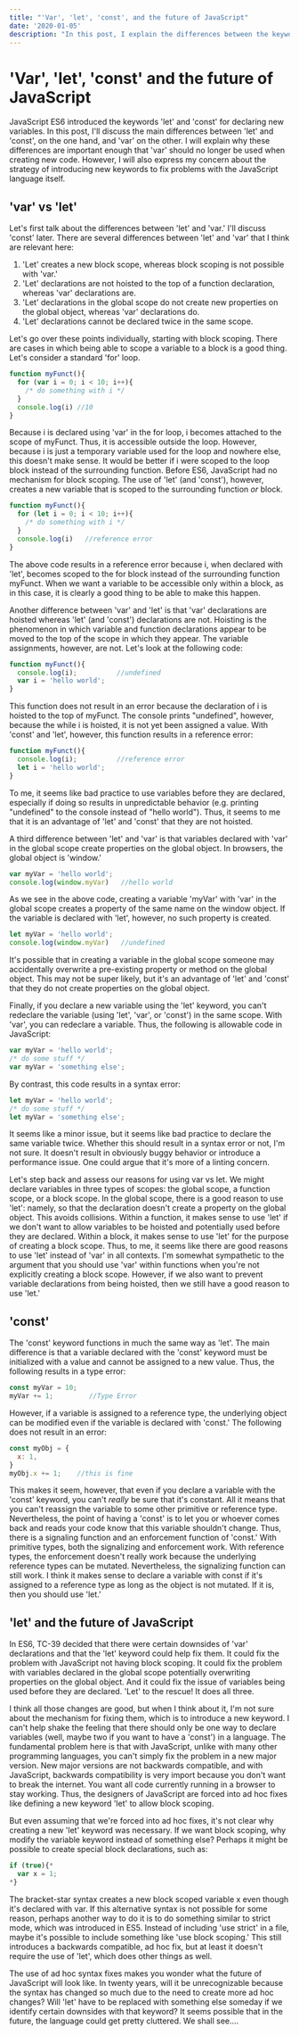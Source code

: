 ```yaml
---
title: "'Var', 'let', 'const', and the future of JavaScript"
date: '2020-01-05'
description: "In this post, I explain the differences between the keywords 'var', 'let', and 'const'. I also discuss when I think it's most appropriate to use them."
---
```


# 'Var', 'let', 'const' and the future of JavaScript

JavaScript ES6 introduced the keywords 'let' and 'const' for declaring new variables. In this post, I'll discuss the main differences between 'let' and 'const', on the one hand, and 'var' on the other. I will explain why these differences are important enough that 'var' should no longer be used when creating new code. However, I will also express my concern about the strategy of introducing new keywords to fix problems with the JavaScript language itself.

## 'var' vs 'let'

Let's first talk about the differences between 'let' and 'var.' I'll discuss 'const' later. There are several differences between 'let' and 'var' that I think are relevant here:

1) 'Let' creates a new block scope, whereas block scoping is not possible with 'var.'
2) 'Let' declarations are not hoisted to the top of a function declaration, whereas 'var' declarations are.
3) 'Let' declarations in the global scope do not create new properties on the global object, whereas 'var' declarations do.
4) 'Let' declarations cannot be declared twice in the same scope.

Let's go over these points individually, starting with block scoping. There are cases in which being able to scope a variable to a block is a good thing. Let's consider a standard 'for' loop.

~~~js
function myFunct(){
  for (var i = 0; i < 10; i++){
    /* do something with i */
  }
  console.log(i) //10
}
~~~

Because i is declared using 'var' in the for loop, i becomes attached to the scope of myFunct. Thus, it is accessible outside the loop. However, because i is just a temporary variable used for the loop and nowhere else, this doesn't make sense. It would be better if i were scoped to the loop block instead of the surrounding function. Before ES6, JavaScript had no mechanism for block scoping. The use of 'let' (and 'const'), however, creates a new variable that is scoped to the surrounding function *or* block.

~~~js
function myFunct(){
  for (let i = 0; i < 10; i++){
    /* do something with i */
  }
  console.log(i)   //reference error
}
~~~

The above code results in a reference error because i, when declared with 'let', becomes scoped to the for block instead of the surrounding function myFunct. When we want a variable to be accessible only within a block, as in this case, it is clearly a good thing to be able to make this happen.

Another difference between 'var' and 'let' is that 'var' declarations are hoisted whereas 'let' (and 'const') declarations are not. Hoisting is the phenomenon in which variable and function declarations appear to be moved to the top of the scope in which they appear. The variable assignments, however, are not. Let's look at the following code:

```js
function myFunct(){
  console.log(i);          //undefined
  var i = 'hello world';  
}
```

This function does not result in an error because the declaration of i is hoisted to the top of myFunct. The console prints "undefined", however, because the while i is hoisted, it is not yet been assigned a value. With 'const' and 'let', however, this function results in a reference error:

```js
function myFunct(){
  console.log(i);          //reference error
  let i = 'hello world';  
}
```

To me, it seems like bad practice to use variables before they are declared, especially if doing so results in unpredictable behavior (e.g. printing "undefined" to the console instead of "hello world"). Thus, it seems to me that it is an advantage of 'let' and 'const' that they are not hoisted.

A third difference between 'let' and 'var' is that variables declared with 'var' in the global scope create properties on the global object. In browsers, the global object is 'window.'

```js
var myVar = 'hello world';
console.log(window.myVar)   //hello world
```

As we see in the above code, creating a variable 'myVar' with 'var' in the global scope creates a property of the same name on the window object. If the variable is declared with 'let', however, no such property is created.

```js
let myVar = 'hello world';
console.log(window.myVar)   //undefined
```

It's possible that in creating a variable in the global scope someone may accidentally overwrite a pre-existing property or method on the global object. This may not be super likely, but it's an advantage of 'let' and 'const' that they do not create properties on the global object.

Finally, if you declare a new variable using the 'let' keyword, you can't redeclare the variable (using 'let', 'var', or 'const') in the same scope. With 'var', you can redeclare a variable. Thus, the following is allowable code in JavaScript:

~~~js
var myVar = 'hello world';
/* do some stuff */
var myVar = 'something else';
~~~

By contrast, this code results in a syntax error:

~~~js
let myVar = 'hello world';
/* do some stuff */
let myVar = 'something else';
~~~

It seems like a minor issue, but it seems like bad practice to declare the same variable twice. Whether this should result in a syntax error or not, I'm not sure. It doesn't result in obviously buggy behavior or introduce a performance issue. One could argue that it's more of a linting concern.

Let's step back and assess our reasons for using var vs let. We might declare variables in three types of scopes: the global scope, a function scope, or a block scope. In the global scope, there is a good reason to use 'let': namely, so that the declaration doesn't create a property on the global object. This avoids collisions. Within a function, it makes sense to use 'let' if we don't want to allow variables to be hoisted and potentially used before they are declared. Within a block, it makes sense to use 'let' for the purpose of creating a block scope. Thus, to me, it seems like there are good reasons to use 'let' instead of 'var' in all contexts. I'm somewhat sympathetic to the argument that you should use 'var' within functions when you're not explicitly creating a block scope. However, if we also want to prevent variable declarations from being hoisted, then we still have a good reason to use 'let.'

## 'const'

The 'const' keyword functions in much the same way as 'let'. The main difference is that a variable declared with the 'const' keyword must be initialized with a value and cannot be assigned to a new value. Thus, the following results in a type error:

~~~js
const myVar = 10;
myVar += 1;         //Type Error
~~~

However, if a variable is assigned to a reference type, the underlying object can be modified even if the variable is declared with 'const.' The following does not result in an error:

~~~js
const myObj = {
  x: 1,
}
myObj.x += 1;    //this is fine
~~~

This makes it seem, however, that even if you declare a variable with the 'const' keyword, you can't *really* be sure that it's constant. All it means that you can't reassign the variable to some other primitive or reference type. Nevertheless, the point of having a 'const' is to let you or whoever comes back and reads your code know that this variable shouldn't change. Thus, there is a signaling function and an enforcement function of 'const.' With primitive types, both the signalizing and enforcement work. With reference types, the enforcement doesn't really work because the underlying reference types can be mutated. Nevertheless, the signalizing function can still work. I think it makes sense to declare a variable with const if it's assigned to a reference type as long as the object is not mutated. If it is, then you should use 'let.'

## 'let' and the future of JavaScript

In ES6, TC-39 decided that there were certain downsides of 'var' declarations and that the 'let' keyword could help fix them. It could fix the problem with JavaScript not having block scoping. It could fix the problem with variables declared in the global scope potentially overwriting properties on the global object. And it could fix the issue of variables being used before they are declared. 'Let' to the rescue! It does all three.

I think all those changes are good, but when I think about it, I'm not sure about the mechanism for fixing them, which is to introduce a new keyword. I can't help shake the feeling that there should only be one way to declare variables (well, maybe two if you want to have a 'const') in a language. The fundamental problem here is that with JavaScript, unlike with many other programming languages, you can't simply fix the problem in a new major version. New major versions are not backwards compatible, and with JavaScript, backwards compatibility is very import because you don't want to break the internet. You want all code currently running in a browser to stay working. Thus, the designers of JavaScript are forced into ad hoc fixes like defining a new keyword 'let' to allow block scoping.

But even assuming that we're forced into ad hoc fixes, it's not clear why creating a new 'let' keyword was necessary. If we want block scoping, why modify the variable keyword instead of something else? Perhaps it might be possible to create special block declarations, such as:

~~~js
if (true){*
  var x = 1;  
*}
~~~

The bracket-star syntax creates a new block scoped variable x even though it's declared with var. If this alternative syntax is not possible for some reason, perhaps another way to do it is to do something similar to strict mode, which was introduced in ES5. Instead of including 'use strict' in a file, maybe it's possible to include something like 'use block scoping.' This still introduces a backwards compatible, ad hoc fix, but at least it doesn't require the use of 'let', which does other things as well.

The use of ad hoc syntax fixes makes you wonder what the future of JavaScript will look like. In twenty years, will it be unrecognizable because the syntax has changed so much due to the need to create more ad hoc changes? Will 'let' have to be replaced with something else someday if we identify certain downsides with that keyword? It seems possible that in the future, the language could get pretty cluttered. We shall see....
